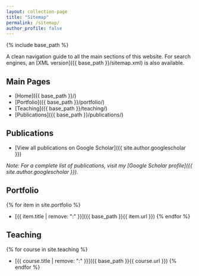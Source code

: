 ```yaml
---
layout: collection-page
title: "Sitemap"
permalink: /sitemap/
author_profile: false
---
```


{% include base_path %}

A clean navigation guide to all the main sections of this website. For search engines, an [XML version]({{ base_path }}/sitemap.xml) is also available.

## Main Pages
- [Home]({{ base_path }}/)
- [Portfolio]({{ base_path }}/portfolio/)
- [Teaching]({{ base_path }}/teaching/)
- [Publications]({{ base_path }}/publications/)


## Publications
- [View all publications on Google Scholar]({{ site.author.googlescholar }})

*Note: For a complete list of publications, visit my [Google Scholar profile]({{ site.author.googlescholar }}).*

## Portfolio
{% for item in site.portfolio %}
  - [{{ item.title | remove: ":" }}]({{ base_path }}{{ item.url }})
{% endfor %}

## Teaching
{% for course in site.teaching %}
  - [{{ course.title | remove: ":" }}]({{ base_path }}{{ course.url }})
{% endfor %}
